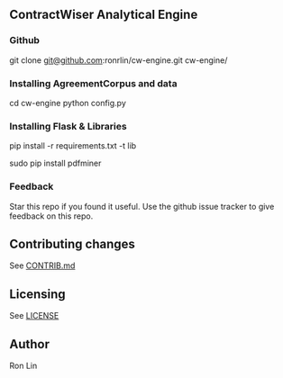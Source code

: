 ## ContractWiser Analytical Engine

### Github

git clone git@github.com:ronrlin/cw-engine.git cw-engine/

### Installing AgreementCorpus and data

cd cw-engine
python config.py

### Installing Flask & Libraries

pip install -r requirements.txt -t lib

sudo pip install pdfminer

### Feedback
Star this repo if you found it useful. Use the github issue tracker to give
feedback on this repo.

## Contributing changes
See [CONTRIB.md](CONTRIB.md)

## Licensing
See [LICENSE](LICENSE)

## Author
Ron Lin